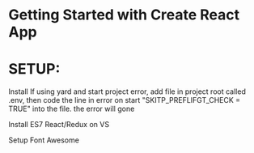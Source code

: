 # Getting Started with Create React App
# SETUP:
Install
If using yard and start project error, add file in project root called .env, then code the line in error on start "SKITP_PREFLIFGT_CHECK = TRUE" into the file. the error will gone

Install ES7 React/Redux on VS

Setup Font Awesome

<link href="https://fonts.googleapis.com/css2?family=PT+Sans:wght@700&display=swap" rel="stylesheet">

 